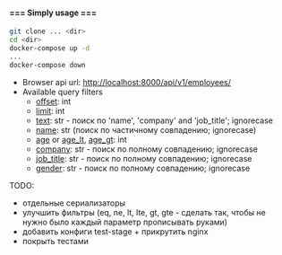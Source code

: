 #### === Simply usage ===

```bash
git clone ... <dir>
cd <dir>
docker-compose up -d
...
docker-compose down
```

- Browser api url: [http://localhost:8000/api/v1/employees/](http://localhost:8000/api/v1/employees/)
- Available query filters
    - [offset](http://localhost:8000/api/v1/employees/?offset=10): int
    - [limit](http://localhost:8000/api/v1/employees/?limit=30): int
    - [text](http://localhost:8000/api/v1/employees/?text=chester): str - поиск по 'name', 'company' and 'job_title'; ignorecase
    - [name](http://localhost:8000/api/v1/employees/?name=odge): str (поиск по частичному совпадению; ignorecase)
    - [age](http://localhost:8000/api/v1/employees/?age=21) or [age_lt](http://localhost:8000/api/v1/employees/?age_lt=22), [age_gt](http://localhost:8000/api/v1/employees/?age_gt=22): int
    - [company](http://localhost:8000/api/v1/employees/?company=google): str - поиск по полному совпадению; ignorecase
    - [job_title](http://localhost:8000/api/v1/employees/?job_title=director): str - поиск по полному совпадению; ignorecase
    - [gender](http://localhost:8000/api/v1/employees/?gender=male): str - поиск по полному совпадению; ignorecase


TODO:
- отдельные сериализаторы
- улучшить фильтры (eq, ne, lt, lte, gt, gte - сделать так, чтобы не нужно было каждый параметр прописывать руками)
- добавить конфиги test-stage + прикрутить nginx
- покрыть тестами
